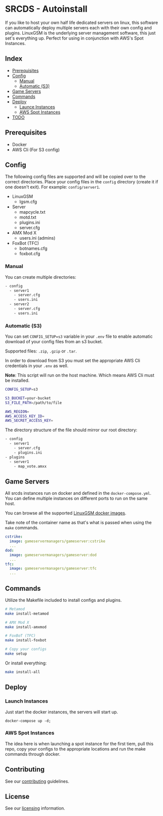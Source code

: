# SRCDS - Autoinstall

If you like to host your own half life dedicated servers on linux, this
software can automatically deploy multiple servers each with their own config and plugins.
LinuxGSM is the underlying server management software, this just set's everything up. Perfect for using in conjunction with AWS's Spot Instances.

## Index
- [Prerequisites](#prerequisites)
- [Config](#config)
  - [Manual](#manual)
  - [Automatic (S3)](#automatic-s3)
- [Game Servers](#game-servers)
- [Commands](#commands)
- [Deploy](#deploy)
  - [Launce Instances](#launch-instances)
  - [AWS Spot Instances](#aws-spot-instances)
- [TODO](#todo)

## Prerequisites
- Docker
- AWS Cli (For S3 config)

## Config

The following config files are supported and will be copied over to the correct directories. 
Place your config files in the `config` directory (create it if one doesn't exit). For example: `config/server1`.

- LinuxGSM
  - lgsm.cfg
- Server
  - mapcycle.txt
  - motd.txt
  - plugins.ini
  - server.cfg
- AMX Mod X
  - users.ini (admins)
- FoxBot (TFC)
  - botnames.cfg
  - foxbot.cfg

### Manual

You can create multiple directories:

```bash
- config
  - server1
    - server.cfg
    - users.ini
  - server2
    - server.cfg
    - users.ini
```

### Automatic (S3)

You can set `CONFIG_SETUP=s3` variable in your `.env` file to enable automatic download of your config files from an s3 bucket.

Supported files: `.zip`, `.gzip` or `.tar`.

In order to download from S3 you must set the appropriate AWS Cli credentials in your `.env` as well.

**Note**: This script will run on the host machine. Which means AWS Cli must be installed.

```bash
CONFIG_SETUP=s3

S3_BUCKET=your-bucket
S3_FILE_PATH=/path/to/file

AWS_REGION=
AWS_ACCESS_KEY_ID=
AWS_SECRET_ACCESS_KEY=
```

The directory structure of the file should mirror our root directory:
```bash
- config
  - server1
    - server.cfg
    - plugins.ini
- plugins
  - server1
    - map_vote.amxx
```

## Game Servers

All srcds instances run on docker and defined in the `docker-compose.yml`. You can define multiple instances on different ports to run on the same host.

You can browse all the supported [LinuxGSM docker images](https://hub.docker.com/repository/docker/gameservermanagers/gameserver).

Take note of the container name as that's what is passed when using the `make` commands.

```yaml
cstrike:
  image: gameservermanagers/gameserver:cstrike
  ...
dod:
  image: gameservermanagers/gameserver:dod
  ...
tfc:
  image: gameservermanagers/gameserver:tfc
  ...
```

## Commands

Utilize the Makefile included to install configs and plugins.

```bash
# Metamod
make install-metamod

# AMX Mod X
make install-amxmod

# FoxBoT (TFC)
make install-foxbot

# Copy your configs
make setup
```

Or install everything:
```bash
make install-all
```

## Deploy

### Launch Instances

Just start the docker instances, the servers will start up.
```shell
docker-compose up -d;
```

### AWS Spot Instances

The idea here is when launching a spot instance for the first tiem, pull this repo, copy your configs to the appropriate locations and run the make commands through docker.

## Contributing

See our [contributing](CONTRIBUTING.md) guidelines.

## License

See our [licensing](LICENSE.md) information.
